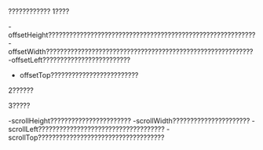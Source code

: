 ????????????
1????

-offsetHeight???????????????????????????????????????????????????????????
-offsetWidth???????????????????????????????????????????????????????????
-offsetLeft?????????????????????????
- offsetTop?????????????????????????

2??????

3?????

-scrollHeight???????????????????????
-scrollWidth??????????????????????
-scrollLeft????????????????????????????????????
-scrollTop????????????????????????????????????
